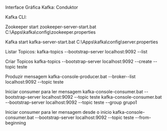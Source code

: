 Interface Gráfica Kafka: Conduktor


Kafka CLI:

Zookeeper start
	zookeeper-server-start.bat C:\Apps\kafka\config\zookeeper.properties

Kafka start
	kafka-server-start.bat C:\Apps\kafka\config\server.properties

Listar Topicos:
	kafka-topics --bootstrap-server localhost:9092 --list
	
Criar Topicos
	kafka-topics --bootstrap-server localhost:9092 --create --topic teste
	
Produzir mensagem
	kafka-console-producer.bat --broker--list localhost:9092 --topic teste
	
Iniciar consumer para ler mensagem
	kafka-console-consumer.bat --bootstrap-server localhost:9092 --topic teste
	kafka-console-consumer.bat --bootstrap-server localhost:9092 --topic teste --group grupo1
	
Iniciar consumer para ler mensagem desde o inicio
	kafka-console-consumer.bat --bootstrap-server localhost:9092 --topic teste --from-beginning
